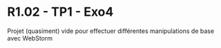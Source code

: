# R1.02 - TP1 - Exo4

Projet (quasiment) vide pour effectuer  différentes manipulations de base avec WebStorm